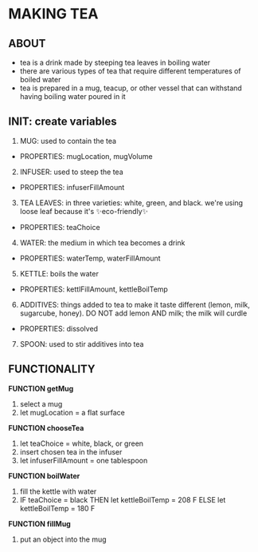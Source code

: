 # MAKING TEA

## ABOUT
- tea is a drink made by steeping tea leaves in boiling water
- there are various types of tea that require different temperatures of boiled water
- tea is prepared in a mug, teacup, or other vessel that can withstand having boiling water poured in it

## INIT: create variables
1. MUG: used to contain the tea
  * PROPERTIES: mugLocation, mugVolume
2. INFUSER: used to steep the tea
  * PROPERTIES: infuserFillAmount
3. TEA LEAVES: in three varieties: white, green, and black. we're using loose leaf because it's ✨eco-friendly✨  
  * PROPERTIES: teaChoice
4. WATER: the medium in which tea becomes a drink
  * PROPERTIES: waterTemp, waterFillAmount
5. KETTLE: boils the water
  * PROPERTIES: kettlFillAmount, kettleBoilTemp
6. ADDITIVES: things added to tea to make it taste different (lemon, milk, sugarcube, honey). DO NOT add lemon AND milk; the milk will curdle
  * PROPERTIES: dissolved
7. SPOON: used to stir additives into tea

## FUNCTIONALITY

**FUNCTION getMug**
1. select a mug
2. let mugLocation = a flat surface

**FUNCTION chooseTea**
1. let teaChoice = white, black, or green
2. insert chosen tea in the infuser
3. let infuserFillAmount = one tablespoon

**FUNCTION boilWater**
1. fill the kettle with water
2. IF teaChoice = black
       THEN let kettleBoilTemp = 208 F
            ELSE let kettleBoilTemp = 180 F

**FUNCTION fillMug**
1. put an object into the mug



